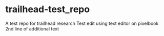 # trailhead-test_repo
A test repo for trailhead research
Test edit using text editor on pixelbook
2nd line of additional text
